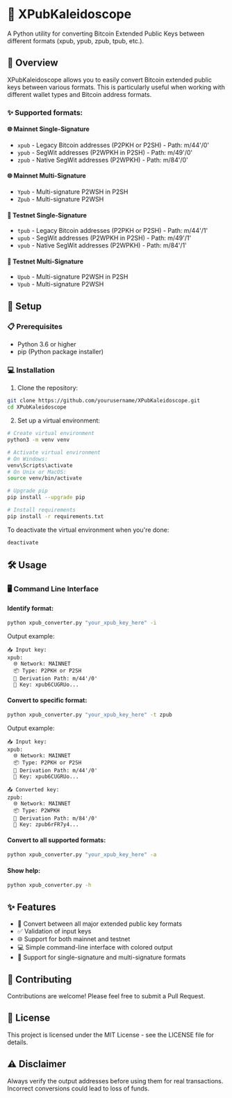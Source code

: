 # 🔄 XPubKaleidoscope
A Python utility for converting Bitcoin Extended Public Keys between different formats (xpub, ypub, zpub, tpub, etc.).

## 📝 Overview
XPubKaleidoscope allows you to easily convert Bitcoin extended public keys between various formats. This is particularly useful when working with different wallet types and Bitcoin address formats.

### ✨ Supported formats:

#### 🌐 Mainnet Single-Signature
- `xpub` - Legacy Bitcoin addresses (P2PKH or P2SH) - Path: m/44'/0'
- `ypub` - SegWit addresses (P2WPKH in P2SH) - Path: m/49'/0'
- `zpub` - Native SegWit addresses (P2WPKH) - Path: m/84'/0'

#### 🌐 Mainnet Multi-Signature
- `Ypub` - Multi-signature P2WSH in P2SH
- `Zpub` - Multi-signature P2WSH

#### 🧪 Testnet Single-Signature
- `tpub` - Legacy Bitcoin addresses (P2PKH or P2SH) - Path: m/44'/1'
- `upub` - SegWit addresses (P2WPKH in P2SH) - Path: m/49'/1'
- `vpub` - Native SegWit addresses (P2WPKH) - Path: m/84'/1'

#### 🧪 Testnet Multi-Signature
- `Upub` - Multi-signature P2WSH in P2SH
- `Vpub` - Multi-signature P2WSH

## 🚀 Setup

### 📋 Prerequisites
- Python 3.6 or higher
- pip (Python package installer)

### 💻 Installation

1. Clone the repository:
```bash
git clone https://github.com/yourusername/XPubKaleidoscope.git
cd XPubKaleidoscope
```

2. Set up a virtual environment:
```bash
# Create virtual environment
python3 -m venv venv

# Activate virtual environment
# On Windows:
venv\Scripts\activate
# On Unix or MacOS:
source venv/bin/activate

# Upgrade pip
pip install --upgrade pip

# Install requirements
pip install -r requirements.txt
```

To deactivate the virtual environment when you're done:
```bash
deactivate
```

## 🛠️ Usage

### 🖥️ Command Line Interface

#### Identify format:
```bash
python xpub_converter.py "your_xpub_key_here" -i
```
Output example:
```
📥 Input key:
xpub:
  🌐 Network: MAINNET
  📦 Type: P2PKH or P2SH
  🔗 Derivation Path: m/44'/0'
  🔑 Key: xpub6CUGRUo...
```

#### Convert to specific format:
```bash
python xpub_converter.py "your_xpub_key_here" -t zpub
```
Output example:
```
📥 Input key:
xpub:
  🌐 Network: MAINNET
  📦 Type: P2PKH or P2SH
  🔗 Derivation Path: m/44'/0'
  🔑 Key: xpub6CUGRUo...

📤 Converted key:
zpub:
  🌐 Network: MAINNET
  📦 Type: P2WPKH
  🔗 Derivation Path: m/84'/0'
  🔑 Key: zpub6rFR7y4...
```

#### Convert to all supported formats:
```bash
python xpub_converter.py "your_xpub_key_here" -a
```

#### Show help:
```bash
python xpub_converter.py -h
```

## ✨ Features
- 🔄 Convert between all major extended public key formats
- ✅ Validation of input keys
- 🌐 Support for both mainnet and testnet
- 💻 Simple command-line interface with colored output
- 🔌 Support for single-signature and multi-signature formats

## 🤝 Contributing
Contributions are welcome! Please feel free to submit a Pull Request.

## 📄 License
This project is licensed under the MIT License - see the LICENSE file for details.

## ⚠️ Disclaimer
Always verify the output addresses before using them for real transactions. Incorrect conversions could lead to loss of funds.